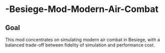 # -Besiege-Mod-Modern-Air-Combat
## Goal
This mod concentrates on simulating modern air combat in Besiege, with a balanced trade-off between fidelity of simulation and performance cost.
